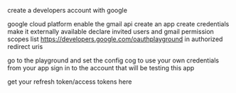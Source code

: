 create a developers account with google

google cloud platform
enable the gmail api
create an app
create credentials
make it externally available
declare invited users and gmail permission scopes
list https://developers.google.com/oauthplayground in authorized redirect uris

go to the playground and set the config cog to use your own credentials from your app
sign in to the account that will be testing this app

get your refresh token/access tokens here
